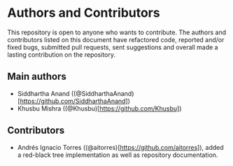 Authors and Contributors
===============

This repository is open to anyone who wants to contribute. The authors and contributors listed on this document have refactored code, reported and/or fixed bugs, submitted pull requests, sent suggestions and overall made a lasting contribution on the repository.

## Main authors

* Siddhartha Anand ((@SiddharthaAnand)[https://github.com/SiddharthaAnand])
* Khusbu Mishra ((@Khusbu)[https://github.com/Khusbu])

## Contributors

* Andrés Ignacio Torres ((@aitorres)[https://github.com/aitorres]), added a red-black tree implementation as well as repository documentation.